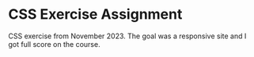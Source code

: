 # CSS Exercise Assignment

CSS exercise from November 2023. The goal was a responsive site and I got full score on the course.

